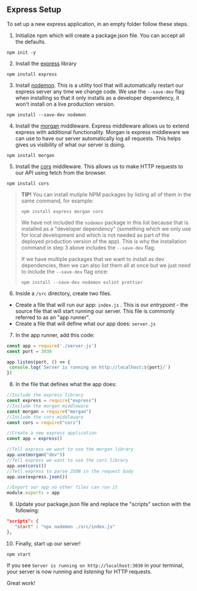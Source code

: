 ## Express Setup
To set up a new express application, in an empty folder follow these steps.

1. Initialize npm which will create a package.json file. You can accept all the defaults.
```
npm init -y
```

2. Install the [express](https://expressjs.com/) library
```
npm install express
```

3. Install [nodemon](https://www.npmjs.com/package/nodemon). This is a utility tool that will automatically restart our express server any time we change code. We use the `--save-dev` flag when installing so that it only installs as a developer dependency, it won't install on a live production version.
```
npm install --save-dev nodemon
```

4. Install the [morgan](https://expressjs.com/en/resources/middleware/morgan.html) middleware. Express middleware allows us to extend express with additional functionality. Morgan is express middleware we can use to have our server automatically log all requests. This helps gives us visibility of what our server is doing.
```
npm install morgan
```

5. Install the [cors](https://expressjs.com/en/resources/middleware/cors.html) middleware. This allows us to make HTTP requests to our API using fetch from the browser.
```
npm install cors
```

> **TIP!** You can install mutiple NPM packages by listing all of them in the same command, for example:
> 
> `npm install express morgan cors`
> 
> We have not included the `nodemon` package in this list because that is installed as a "developer dependency" (something which we only use for local development and which is not needed as part of the deployed production version of the app). This is why the installation command in step 3 above includes the `--save-dev` flag.
>
> If we have multiple packages that we want to install as dev dependencies, then we can also list them all at once but we just need to include the `--save-dev` flag once:
>
> `npm install --save-dev nodemon eslint prettier`

6. Inside a `/src` directory, create two files.

- Create a file that will run our app: `index.js` . This is our *entrypoint* - the source file that will start running our server. This file is commonly referred to as an "app runner".
- Create a file that will define what our app does: `server.js`

7. In the app runner, add this code:

```js
const app = require('./server.js')
const port = 3030

app.listen(port, () => {
 console.log(`Server is running on http://localhost:${port}/`)
})
```

8. In the file that defines what the app does:

```javascript
//Include the express library
const express = require("express")
//Include the morgan middleware
const morgan = require("morgan")
//Include the cors middleware
const cors = require("cors")

//Create a new express application
const app = express()

//Tell express we want to use the morgan library
app.use(morgan("dev"))
//Tell express we want to use the cors library
app.use(cors())
//Tell express to parse JSON in the request body
app.use(express.json())

//Export our app so other files can run it
module.exports = app
```

9. Update your package.json file and replace the "scripts" section with the following:

```json
"scripts": {
   "start" : "npx nodemon ./src/index.js"
},
```

10. Finally, start up our server!
```
npm start
```

If you see `Server is running on http://localhost:3030` in your terminal, your server is now running and *listening* for HTTP requests.

Great work!